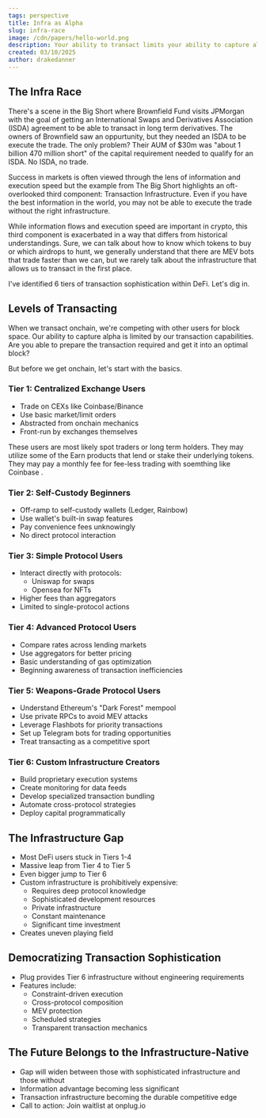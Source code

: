 ```yaml
---
tags: perspective
title: Infra as Alpha
slug: infra-race
image: /cdn/papers/hello-world.png
description: Your ability to transact limits your ability to capture alpha.
created: 03/10/2025
author: drakedanner
---
```


## The Infra Race

There's a scene in the Big Short where Brownfield Fund visits JPMorgan with the goal of getting an International Swaps and Derivatives Association (ISDA) agreement to be able to transact in long term derivatives. The owners of Brownfield saw an oppurtunity, but they needed an ISDA to be execute the trade. The only problem? Their AUM of $30m was "about 1 billion 470 million short" of the capital requirement needed to qualify for an ISDA. No ISDA, no trade.

Success in markets is often viewed through the lens of information and execution speed but the example from The Big Short highlights an oft-overlooked third component: Transaction Infrastructure. Even if you have the best information in the world, you may not be able to execute the trade without the right infrastructure.

While information flows and execution speed are important in crypto, this third component is exacerbated in a way that differs from historical understandings. Sure, we can talk about how to know which tokens to buy or which airdrops to hunt, we generally understand that there are MEV bots that trade faster than we can, but we rarely talk about the infrastructure that allows us to transact in the first place.

I've identified 6 tiers of transaction sophistication within DeFi. Let's dig in.

## Levels of Transacting

When we transact onchain, we're competing with other users for block space. Our ability to capture alpha is limited by our transaction capabilities. Are you able to prepare the transaction required and get it into an optimal block? 

But before we get onchain, let's start with the basics.

### Tier 1: Centralized Exchange Users
- Trade on CEXs like Coinbase/Binance
- Use basic market/limit orders
- Abstracted from onchain mechanics
- Front-run by exchanges themselves

These users are most likely spot traders or long term holders. They may utilize some of the Earn products that lend or stake their underlying tokens. They may pay a monthly fee for fee-less trading with soemthing like Coinbase .

### Tier 2: Self-Custody Beginners
- Off-ramp to self-custody wallets (Ledger, Rainbow)
- Use wallet's built-in swap features
- Pay convenience fees unknowingly
- No direct protocol interaction

### Tier 3: Simple Protocol Users
- Interact directly with protocols:
  - Uniswap for swaps
  - Opensea for NFTs
- Higher fees than aggregators
- Limited to single-protocol actions

### Tier 4: Advanced Protocol Users
- Compare rates across lending markets
- Use aggregators for better pricing
- Basic understanding of gas optimization
- Beginning awareness of transaction inefficiencies

### Tier 5: Weapons-Grade Protocol Users
- Understand Ethereum's "Dark Forest" mempool
- Use private RPCs to avoid MEV attacks
- Leverage Flashbots for priority transactions
- Set up Telegram bots for trading opportunities
- Treat transacting as a competitive sport

### Tier 6: Custom Infrastructure Creators
- Build proprietary execution systems
- Create monitoring for data feeds
- Develop specialized transaction bundling
- Automate cross-protocol strategies
- Deploy capital programmatically

## The Infrastructure Gap

- Most DeFi users stuck in Tiers 1-4
- Massive leap from Tier 4 to Tier 5
- Even bigger jump to Tier 6
- Custom infrastructure is prohibitively expensive:
  - Requires deep protocol knowledge
  - Sophisticated development resources
  - Private infrastructure
  - Constant maintenance
  - Significant time investment
- Creates uneven playing field

## Democratizing Transaction Sophistication

- Plug provides Tier 6 infrastructure without engineering requirements
- Features include:
  - Constraint-driven execution
  - Cross-protocol composition
  - MEV protection
  - Scheduled strategies
  - Transparent transaction mechanics

## The Future Belongs to the Infrastructure-Native

- Gap will widen between those with sophisticated infrastructure and those without
- Information advantage becoming less significant
- Transaction infrastructure becoming the durable competitive edge
- Call to action: Join waitlist at onplug.io